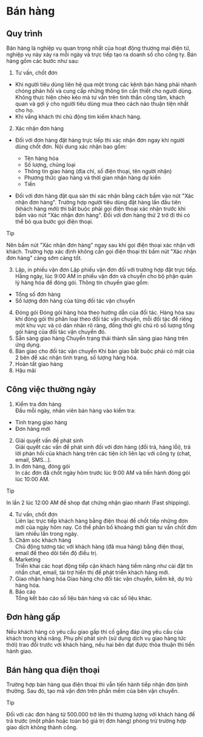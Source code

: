# Bán hàng
## Quy trình
Bán hàng là nghiệp vụ quan trọng nhất của hoạt động thương mại điện tử, nghiệp vụ này xảy ra mỗi ngày và trực tiếp tạo ra doanh số cho công ty. Bán hàng gồm các bước như sau:
1. Tư vấn, chốt đơn
- Khi người tiêu dùng liên hệ qua một trong các kênh bán hàng phải nhanh chóng phản hồi và cung cấp những thông tin cần thiết cho người dùng. Không thực hiện chèo kéo mà tư vấn trên tinh thần công tâm, khách quan và gợi ý cho người tiêu dùng mua theo cách nào thuận tiện nhất cho họ.
- Khi vắng khách thì chủ động tìm kiếm khách hàng.
2. Xác nhận đơn hàng
- Đối với đơn hàng đặt hàng trực tiếp thì xác nhận đơn ngay khi người dùng chốt đơn. Nội dung xác nhận bao gồm:
    * Tên hàng hóa
    * Số lượng, chủng loại
    * Thông tin giao hàng (địa chỉ, số điện thoại, tên người nhận)
    * Phương thức giao hàng và thời gian nhận hàng dự kiến
    * Tiền

- Đối với đơn hàng đặt qua sàn thì xác nhận bằng cách bấm vào nút "Xác nhận đơn hàng". Trường hợp người tiêu dùng đặt hàng lần đầu tiên (khách hàng mới) thì bắt buộc phải gọi điện thoại xác nhận trước khi bấm vào nút "Xác nhận đơn hàng". Đối với đơn hàng thứ 2 trở đi thì có thể bỏ qua bước gọi điện thoại.

> [!TIP]
> Nên bấm nút "Xác nhận đơn hàng" ngay sau khi gọi điện thoại xác nhận với khách.
> Trường hợp xác định không cần gọi điện thoại thì bấm nút "Xác nhận đơn hàng" càng sớm càng tốt.

3. Lập, in phiếu vận đơn
Lập phiếu vận đơn đối với trường hợp đặt trực tiếp. Hằng ngày, lúc 9:00 AM in phiếu vận đơn và chuyển cho bộ phận quản lý hàng hóa để đóng gói.
Thông tin chuyển giao gồm:
- Tổng số đơn hàng
- Số lượng đơn hàng của từng đối tác vận chuyển
4. Đóng gói
Đóng gói hàng hóa theo hướng dẫn của đối tác. Hàng hóa sau khi đóng gói thì phân loại theo đối tác vận chuyển, mỗi đối tác để riêng một khu vực và có dán nhãn rõ ràng, đồng thời ghi chú rõ số lượng tổng gói hàng của đối tác vận chuyển đó.
5. Sẵn sàng giao hàng
Chuyển trạng thái thành sẵn sàng giao hàng trên ứng dụng.
6. Bàn giao cho đối tác vận chuyển
Khi bàn giao bắt buộc phải có mặt của 2 bên để xác nhận tình trạng, số lượng hàng hóa.
7. Hoàn tất giao hàng
8. Hậu mãi

## Công việc thường ngày
1. Kiểm tra đơn hàng  
Đầu mỗi ngày, nhân viên bán hàng vào kiểm tra:
* Tình trạng giao hàng
* Đơn hàng mới
2. Giải quyết vấn đề phát sinh  
Giải quyết các vấn đề phát sinh đối với đơn hàng (đổi trả, hàng lỗi), trả lời phản hồi của khách hàng trên các tiện ích liên lạc với công ty (chat, email, SMS...).
3. In đơn hàng, đóng gói  
In các đơn đã chốt ngày hôm trước lúc 9:00 AM và tiến hành đóng gói lúc 10:00 AM.

> [!TIP]
> In lần 2 lúc 12:00 AM để shop đạt chứng nhận giao nhanh (Fast shipping).

4. Tư vấn, chốt đơn  
Liên lạc trực tiếp khách hàng bằng điện thoại để chốt tiếp những đơn mới của ngày hôm nay. Có thể phân bố khoảng thời gian tư vấn chốt đơn làm nhiều lần trong ngày.
5. Chăm sóc khách hàng  
Chủ động tương tác với khách hàng (đã mua hàng) bằng điện thoại, email để theo dõi tiến độ điều trị.
6. Marketing  
Triển khai các hoạt động tiếp cận khách hàng tiềm năng như cài đặt tin nhắn chat, email, tài trợ hiển thị để phát triển khách hàng mới.
7. Giao nhận hàng hóa
Giao hàng cho đối tác vận chuyển, kiểm kê, dự trù hàng hóa.
8. Báo cáo  
Tổng kết báo cáo số liệu bán hàng và các số liệu khác.

## Đơn hàng gấp
Nếu khách hàng có yêu cầu giao gấp thì cố gắng đáp ứng yêu cầu của khách trong khả năng. Phụ phí phát sinh (sử dụng dịch vụ giao hàng tức thời) trao đổi trước với khách hàng, nếu hai bên đạt được thỏa thuận thì tiến hành giao.

## Bán hàng qua điện thoại
Trường hợp bán hàng qua điện thoại thì vẫn tiến hành tiếp nhận đơn bình thường. Sau đó, tạo mã vận đơn trên phần mềm của bên vận chuyển.

> [!TIP]
> Đối với các đơn hàng từ 500.000 trở lên thì thương lượng với khách hàng để trả trước (một phần hoặc toàn bộ giá trị đơn hàng) phòng trừ trường hợp giao dịch không thành công.